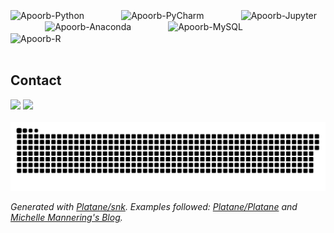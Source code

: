 <div style="display: inline_block"><br>
  <img height="40" align="center" alt="Apoorb-Python" height="30" width="40" src="https://cdn.jsdelivr.net/gh/devicons/devicon/icons/python/python-original.svg">
 &nbsp;&nbsp;&nbsp;&nbsp;&nbsp;&nbsp;&nbsp;&nbsp;&nbsp;&nbsp;&nbsp;&nbsp;&nbsp;
   <img height="40" align="center" alt="Apoorb-PyCharm" height="30" width="40" src="https://cdn.jsdelivr.net/gh/devicons/devicon/icons/pycharm/pycharm-plain.svg">
  &nbsp;&nbsp;&nbsp;&nbsp;&nbsp;&nbsp;&nbsp;&nbsp;&nbsp;&nbsp;&nbsp;&nbsp;&nbsp;
  <img height="40" align="center" alt="Apoorb-Jupyter" height="30" width="40" src="https://cdn.jsdelivr.net/gh/devicons/devicon/icons/jupyter/jupyter-original-wordmark.svg">
 &nbsp;&nbsp;&nbsp;&nbsp;&nbsp;&nbsp;&nbsp;&nbsp;&nbsp;&nbsp;&nbsp;&nbsp;&nbsp;
  <img height="40" align="center" alt="Apoorb-Anaconda" height="30" width="40" src="https://cdn.jsdelivr.net/gh/devicons/devicon/icons/anaconda/anaconda-original-wordmark.svg">
 &nbsp;&nbsp;&nbsp;&nbsp;&nbsp;&nbsp;&nbsp;&nbsp;&nbsp;&nbsp;&nbsp;&nbsp;&nbsp;
  <img height="40" align="center" alt="Apoorb-MySQL" height="30" width="40" src="https://cdn.jsdelivr.net/gh/devicons/devicon/icons/mysql/mysql-original-wordmark.svg">
 &nbsp;&nbsp;&nbsp;&nbsp;&nbsp;&nbsp;&nbsp;&nbsp;&nbsp;&nbsp;&nbsp;&nbsp;&nbsp;
  <img height="40" align="center" alt="Apoorb-R" height="30" width="40" src="https://cdn.jsdelivr.net/gh/devicons/devicon/icons/r/r-original.svg">
 <!--<img align="right" height="180em" alt="Erica-yoda" src="https://media.giphy.com/media/VekcnHOwOI5So/giphy.gif"> -->
</div>
  
</br>

## Contact 
<div> 
  <a href="https://www.linkedin.com/in/apoorb" target="_blank"><img src="https://img.shields.io/badge/-LinkedIn-%230077B5?style=for-the-badge&logo=linkedin&logoColor=white" target="_blank"></a> 
  <a href = "mailto: apoorb2510@gmail.com"><img src="https://img.shields.io/badge/-Gmail-%23333?style=for-the-badge&logo=gmail&logoColor=white" target="_blank"></a>
 </br>
</br>

<picture>
  <source media="(prefers-color-scheme: dark)" srcset="https://github.com/Apoorb/Apoorb/blob/output/github-contribution-grid-snake-dark.svg">
  <source media="(prefers-color-scheme: light)" srcset="https://github.com/Apoorb/Apoorb/blob/output/github-contribution-grid-snake.svg">
  <img alt="github contribution grid snake animation" src="https://github.com/Apoorb/Apoorb/blob/output/github-contribution-grid-snake.svg">
</picture>

_Generated with [Platane/snk](https://github.com/Platane/snk)._
_Examples followed: [Platane/Platane](https://github.com/Platane/Platane) and_
_[Michelle Mannering's Blog](https://dev.to/mishmanners/how-to-enable-github-actions-on-your-profile-readme-for-a-contribution-graph-4l66)._


</div>
